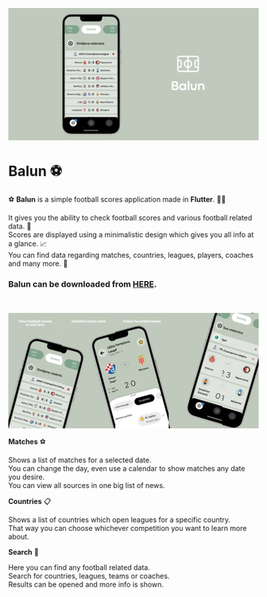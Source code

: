 ![Header](https://raw.githubusercontent.com/jokilic/balun/main/screenshots/header-wide.png)


# Balun ⚽️

⚽️ **Balun** is a simple football scores application made in **Flutter**. 👨‍💻

It gives you the ability to check football scores and various football related data. 🥅\
Scores are displayed using a minimalistic design which gives you all info at a glance. 📈\
You can find data regarding matches, countries, leagues, players, coaches and many more. 🍵

### Balun can be downloaded from [HERE](https://play.google.com/store/apps/details?id=com.josipkilic.balun).
&nbsp;

![Multi](https://raw.githubusercontent.com/jokilic/balun/main/screenshots/multi.png)

**Matches** ⚽️

Shows a list of matches for a selected date.\
You can change the day, even use a calendar to show matches any date you desire.\
You can view all sources in one big list of news.

**Countries** 📋

Shows a list of countries which open leagues for a specific country.\
That way you can choose whichever competition you want to learn more about.

**Search** 🔎

Here you can find any football related data.\
Search for countries, leagues, teams or coaches.\
Results can be opened and more info is shown.
